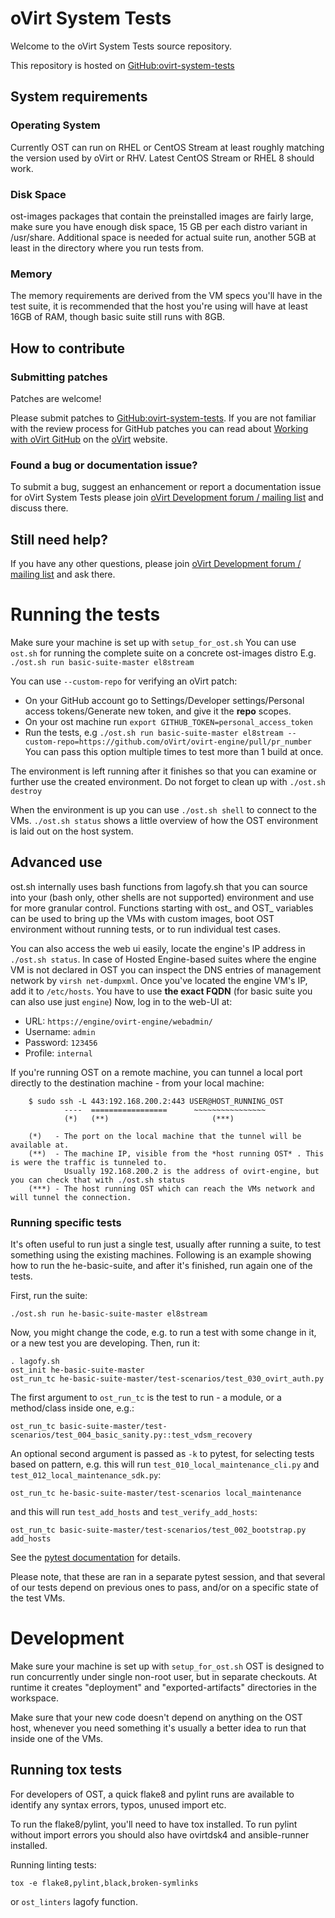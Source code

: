 # oVirt System Tests

Welcome to the oVirt System Tests source repository.

This repository is hosted on [GitHub:ovirt-system-tests](https://github.com/oVirt/ovirt-system-tests)

## System requirements

### Operating System
Currently OST can run on RHEL or CentOS Stream at least roughly matching the version used by oVirt or RHV.
Latest CentOS Stream or RHEL 8 should work.

### Disk Space
ost-images packages that contain the preinstalled images are fairly large, make sure you have enough disk space,
15 GB per each distro variant in /usr/share. Additional space is needed for actual suite run,
another 5GB at least in the directory where you run tests from.

### Memory
The memory requirements are derived from the VM specs you'll have in the test suite, it is recommended that the host you're using will have at
least 16GB of RAM, though basic suite still runs with 8GB.

## How to contribute

### Submitting patches

Patches are welcome!

Please submit patches to [GitHub:ovirt-system-tests](https://github.com/oVirt/ovirt-system-tests).
If you are not familiar with the review process for GitHub patches you can read about [Working with oVirt GitHub](https://ovirt.org/develop/dev-process/working-with-github.html)
on the [oVirt](https://ovirt.org/) website.


### Found a bug or documentation issue?
To submit a bug, suggest an enhancement or report a documentation issue for oVirt System Tests please
join [oVirt Development forum / mailing list](https://lists.ovirt.org/admin/lists/devel.ovirt.org/) and discuss there.


## Still need help?
If you have any other questions, please join [oVirt Development forum / mailing list](https://lists.ovirt.org/admin/lists/devel.ovirt.org/) and ask there.


# Running the tests

Make sure your machine is set up with `setup_for_ost.sh`
You can use `ost.sh` for running the complete suite on a concrete ost-images distro
E.g. `./ost.sh run basic-suite-master el8stream`

You can use `--custom-repo` for verifying an oVirt patch:

* On your GitHub account go to Settings/Developer settings/Personal access tokens/Generate new token, and give it the **repo** scopes.
* On your ost machine run `export GITHUB_TOKEN=personal_access_token`
* Run the tests, e.g `./ost.sh run basic-suite-master el8stream --custom-repo=https://github.com/oVirt/ovirt-engine/pull/pr_number`
You can pass this option multiple times to test more than 1 build at once.

The environment is left running after it finishes so that you can examine or further use the created environment.
Do not forget to clean up with `./ost.sh destroy`

When the environment is up you can use `./ost.sh shell` to connect to the VMs.
`./ost.sh status` shows a little overview of how the OST environment is laid out on the host system.

## Advanced use

ost.sh internally uses bash functions from lagofy.sh that you can source into your (bash only, other shells are not supported) environment
and use for more granular control.
Functions starting with ost_ and OST_ variables can be used to bring up the VMs with custom images, boot OST environment without running tests,
or to run individual test cases.

You can also access the web ui easily, locate the engine's IP address in `./ost.sh status`. In case of Hosted Engine-based suites where
the engine VM is not declared in OST you can inspect the DNS entries of management network by `virsh net-dumpxml`.
Once you've located the engine VM's IP, add it to `/etc/hosts`. You have to use **the exact FQDN** (for basic suite you can also use just `engine`)
Now, log in to the web-UI at:

* URL: `https://engine/ovirt-engine/webadmin/`
* Username: `admin`
* Password: `123456`
* Profile: `internal`

If you're running OST on a remote machine, you can tunnel a local
port directly to the destination machine - from your local machine:
```
    $ sudo ssh -L 443:192.168.200.2:443 USER@HOST_RUNNING_OST
            ----  =================      ~~~~~~~~~~~~~~~~
            (*)   (**)                       (***)

    (*)   - The port on the local machine that the tunnel will be available at.
    (**)  - The machine IP, visible from the *host running OST* . This is were the traffic is tunneled to.
            Usually 192.168.200.2 is the address of ovirt-engine, but you can check that with ./ost.sh status
    (***) - The host running OST which can reach the VMs network and will tunnel the connection.
```

### Running specific tests

It's often useful to run just a single test, usually after running a suite, to test something using the existing machines. Following is an example showing how to run the he-basic-suite, and after it's finished, run again one of the tests.

First, run the suite:
```
./ost.sh run he-basic-suite-master el8stream
```

Now, you might change the code, e.g. to run a test with some change in it, or a new test you are developing. Then, run it:
```
. lagofy.sh
ost_init he-basic-suite-master
ost_run_tc he-basic-suite-master/test-scenarios/test_030_ovirt_auth.py
```

The first argument to `ost_run_tc` is the test to run - a module, or a method/class inside one, e.g.:
```
ost_run_tc basic-suite-master/test-scenarios/test_004_basic_sanity.py::test_vdsm_recovery
```

An optional second argument is passed as `-k` to pytest, for selecting tests based on pattern, e.g. this will run `test_010_local_maintenance_cli.py` and `test_012_local_maintenance_sdk.py`:
```
ost_run_tc he-basic-suite-master/test-scenarios local_maintenance
```
and this will run `test_add_hosts` and `test_verify_add_hosts`:
```
ost_run_tc basic-suite-master/test-scenarios/test_002_bootstrap.py add_hosts
```

See the [pytest documentation](https://docs.pytest.org/en/stable/usage.html#specifying-tests-selecting-tests) for details.

Please note, that these are ran in a separate pytest session, and that several of our tests depend on previous ones to pass, and/or on a specific state of the test VMs.

# Development

Make sure your machine is set up with `setup_for_ost.sh`
OST is designed to run concurrently under single non-root user, but in separate checkouts.
At runtime it creates "deployment" and "exported-artifacts" directories in the workspace.

Make sure that your new code doesn't depend on anything on the OST host,
whenever you need something it's usually a better idea to run that inside one of the VMs.

## Running tox tests

For developers of OST, a quick flake8 and pylint runs are available to identify any
syntax errors, typos, unused import etc.

To run the flake8/pylint, you'll need to have tox installed. To run pylint
without import errors you should also have ovirtdsk4 and ansible-runner installed.

Running linting tests:
```
tox -e flake8,pylint,black,broken-symlinks
```

or `ost_linters` lagofy function.
